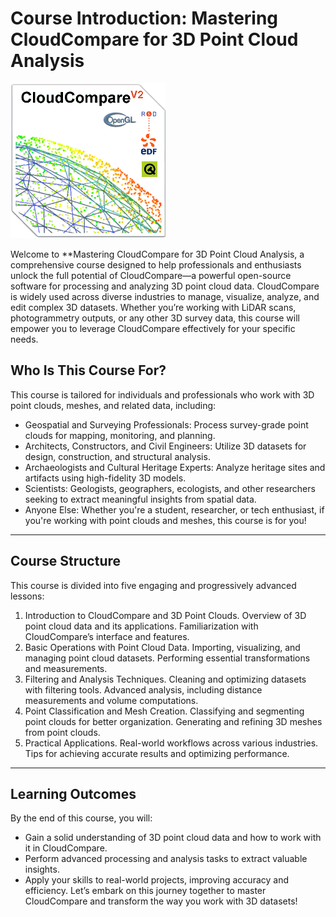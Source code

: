 # Course Introduction: Mastering CloudCompare for 3D Point Cloud Analysis

![The article #1](images_introduction/logo.png)

Welcome to **Mastering CloudCompare for 3D Point Cloud Analysis, a comprehensive course designed to help professionals and enthusiasts unlock the full potential of CloudCompare—a powerful open-source software for processing and analyzing 3D point cloud data.
CloudCompare is widely used across diverse industries to manage, visualize, analyze, and edit complex 3D datasets. Whether you’re working with LiDAR scans, photogrammetry outputs, or any other 3D survey data, this course will empower you to leverage CloudCompare effectively for your specific needs.
## Who Is This Course For?
This course is tailored for individuals and professionals who work with 3D point clouds, meshes, and related data, including:
*	Geospatial and Surveying Professionals: Process survey-grade point clouds for mapping, monitoring, and planning.
*	Architects, Constructors, and Civil Engineers: Utilize 3D datasets for design, construction, and structural analysis.
*	Archaeologists and Cultural Heritage Experts: Analyze heritage sites and artifacts using high-fidelity 3D models.
*	Scientists: Geologists, geographers, ecologists, and other researchers seeking to extract meaningful insights from spatial data.
*	Anyone Else: Whether you're a student, researcher, or tech enthusiast, if you're working with point clouds and meshes, this course is for you!
________________________________________
## Course Structure
This course is divided into five engaging and progressively advanced lessons:
1.	Introduction to CloudCompare and 3D Point Clouds.
	Overview of 3D point cloud data and its applications.
	Familiarization with CloudCompare’s interface and features.
2.	Basic Operations with Point Cloud Data.
	Importing, visualizing, and managing point cloud datasets.
	Performing essential transformations and measurements.
3.	Filtering and Analysis Techniques.
	Cleaning and optimizing datasets with filtering tools.
	Advanced analysis, including distance measurements and volume computations.
4.	Point Classification and Mesh Creation.
	Classifying and segmenting point clouds for better organization.
	Generating and refining 3D meshes from point clouds.
5.	Practical Applications.
	Real-world workflows across various industries.
	Tips for achieving accurate results and optimizing performance.
________________________________________
## Learning Outcomes
By the end of this course, you will:
*	Gain a solid understanding of 3D point cloud data and how to work with it in CloudCompare.
*	Perform advanced processing and analysis tasks to extract valuable insights.
*	Apply your skills to real-world projects, improving accuracy and efficiency.
Let’s embark on this journey together to master CloudCompare and transform the way you work with 3D datasets!

